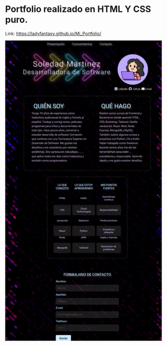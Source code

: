 # Portfolio realizado en HTML Y CSS puro.

Link: https://ladyfantasy.github.io/Mi_Portfolio/

![Captura del portfolio](assets/capture_portfolio.png)
